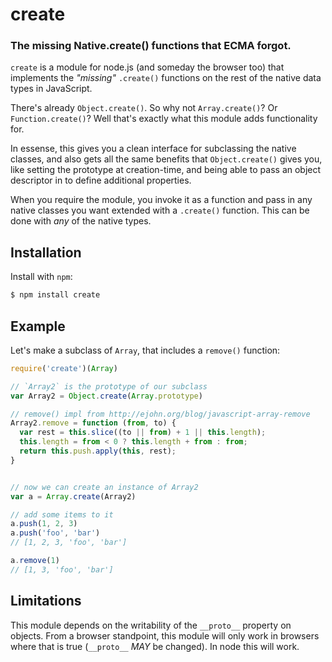 create
=========
### The missing Native.create() functions that ECMA forgot.

`create` is a module for node.js (and someday the browser too) that implements the
*"missing"* `.create()` functions on the rest of the native data types in
JavaScript.

There's already `Object.create()`. So why not `Array.create()`? Or
`Function.create()`? Well that's exactly what this module adds functionality for.

In essense, this gives you a clean interface for subclassing the native classes,
and also gets all the same benefits that `Object.create()` gives you, like setting
the prototype at creation-time, and being able to pass an object descriptor in to
define additional properties.

When you require the module, you invoke it as a function and pass in any native
classes you want extended with a `.create()` function. This can be done with
*any* of the native types.


Installation
------------

Install with `npm`:

``` bash
$ npm install create
```


Example
-------

Let's make a subclass of `Array`, that includes a `remove()` function:

``` js
require('create')(Array)

// `Array2` is the prototype of our subclass
var Array2 = Object.create(Array.prototype)

// remove() impl from http://ejohn.org/blog/javascript-array-remove
Array2.remove = function (from, to) {
  var rest = this.slice((to || from) + 1 || this.length);
  this.length = from < 0 ? this.length + from : from;
  return this.push.apply(this, rest);
}


// now we can create an instance of Array2
var a = Array.create(Array2)

// add some items to it
a.push(1, 2, 3)
a.push('foo', 'bar')
// [1, 2, 3, 'foo', 'bar']

a.remove(1)
// [1, 3, 'foo', 'bar']
```


Limitations
-----------

This module depends on the writability of the `__proto__` property on objects.
From a browser standpoint, this module will only work in browsers where that is
true (`__proto__` *MAY* be changed). In node this will work.
